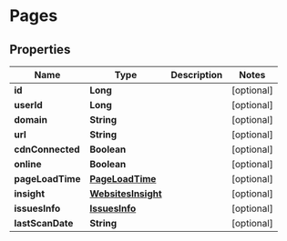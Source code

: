 

# Pages


## Properties

| Name | Type | Description | Notes |
|------------ | ------------- | ------------- | -------------|
|**id** | **Long** |  |  [optional] |
|**userId** | **Long** |  |  [optional] |
|**domain** | **String** |  |  [optional] |
|**url** | **String** |  |  [optional] |
|**cdnConnected** | **Boolean** |  |  [optional] |
|**online** | **Boolean** |  |  [optional] |
|**pageLoadTime** | [**PageLoadTime**](PageLoadTime.md) |  |  [optional] |
|**insight** | [**WebsitesInsight**](WebsitesInsight.md) |  |  [optional] |
|**issuesInfo** | [**IssuesInfo**](IssuesInfo.md) |  |  [optional] |
|**lastScanDate** | **String** |  |  [optional] |



